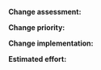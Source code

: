 **Change assessment:** 
<!-- Say what needs to be done e.g. Relatively simple to implement as a file name table is available. Requires the design and implementation of a display field. No changes to associated components are required. -->

**Change priority:**
<!-- The change priority e.g. Critical. Common. Blocker. UI tweak etc. -->

**Change implementation:**
<!-- Say if you have anything to add about implementation details add them here if not leave blank -->

**Estimated effort:**
<!-- Estimated effort e.g. half a day (0.5 Days) or four hours (4h) you can use numbers if you want -->